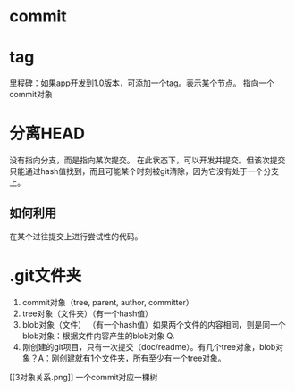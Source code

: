 # commit

# tag
里程碑：如果app开发到1.0版本，可添加一个tag。表示某个节点。
指向一个commit对象

# 分离HEAD
没有指向分支，而是指向某次提交。
在此状态下，可以开发并提交。但该次提交只能通过hash值找到，而且可能某个时刻被git清除，因为它没有处于一个分支上。
## 如何利用
在某个过往提交上进行尝试性的代码。
# .git文件夹
1. commit对象（tree, parent, author, committer）
2. tree对象（文件夹）（有一个hash值）
3. blob对象（文件） （有一个hash值）如果两个文件的内容相同，则是同一个blob对象：根据文件内容产生的blob对象
Q.
1. 刚创建的git项目，只有一次提交（doc/readme）。有几个tree对象，blob对象？A：刚创建就有1个文件夹，所有至少有一个tree对象。

[[3对象关系.png]]
一个commit对应一棵树